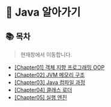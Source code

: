 # 🚀 Java 알아가기

## 📚 목차

> 현재창에서 이동합니다.

- [[Chapter01] 객체 지향 프로그래밍 OOP](https://github.com/jthugg/Java-Study/blob/main/docs/ch01-oop.md)
- [[Chapter02] JVM 메모리 구조](https://github.com/jthugg/Java-Study/blob/main/docs/ch02-jvm-memory-structure.md)
- [[Chapter03] Java 컴파일 과정](https://github.com/jthugg/Java-Study/blob/main/docs/ch03-compile-sequence.md)
- [[Chapter04] 클래스 로더](https://github.com/jthugg/Java-Study/blob/main/docs/ch04-class-loader.md)
- [[Chapter05] 실행 엔진](https://github.com/jthugg/Java-Study/blob/main/docs/ch05-execution-engine.md)
